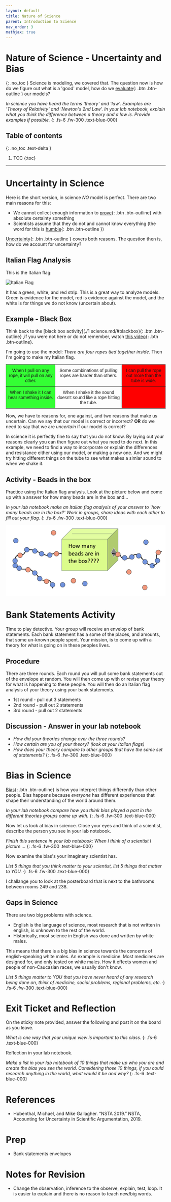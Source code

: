 ```yaml
---
layout: default
title: Nature of Science
parent: Introduction to Science
nav_order: 3
mathjax: true
---
```


# Nature of Science - Uncertainty and Bias
{: .no_toc }
Science is modeling, we covered that.
The question now is how do we figure out what is a 'good' model, how do we 
[evaluate](https://translate.google.com/#view=home&op=translate&sl=en&tl=es&text=evaluate){: .btn .btn-outline } our models?

_In science you have heard the terms 'theory' and 'law'. Examples are 'Theory of Relativity' and 'Newton's 2nd Law'.  In your lab notebook, explain what you think the difference between a theory and a law is.  Provide examples if possible._
{: .fs-6 .fw-300 .text-blue-000} 

<!-- table of contents for the page -->
## Table of contents
{: .no_toc .text-delta }

1. TOC
{:toc}

---
# Uncertainty in Science
Here is the short version, in science *NO* model is perfect.
There are two main reasons for this:

  * We cannot collect enough information to [prove](https://translate.google.com/#view=home&op=translate&sl=en&tl=es&text=prove){: .btn .btn-outline} with absolute certainty something
  * Scientists assume that they do not and cannot know everything (the word for this is [humble](https://translate.google.com/#view=home&op=translate&sl=en&tl=es&text=humble){: .btn .btn-outline })

[Uncertainty](https://translate.google.com/#view=home&op=translate&sl=en&tl=es&text=uncertainty){: .btn .btn-outline } covers both reasons.
The question then is, how do we account for uncertainty?

## Italian Flag Analysis
This is the Italian flag:

![Italian Flag](https://upload.wikimedia.org/wikipedia/en/0/03/Flag_of_Italy.svg)

It has a green, white, and red strip.
This is a great way to analyze models.
Green is evidence for the model,
red is evidence against the model,
and the white is for things we do not know (uncertain about).

## Example - Black Box
Think back to the 
[black box activity](./1 science.md/#blackbox){: .btn .btn-outline}
,if you were not here or do not remember, watch [this video](https://www.youtube.com/watch?v=ZROo1LHeQ54){: .btn .btn-outline}.

I'm going to use the model: _There are four ropes tied together inside._
Then I'm going to make my Italian flag.

<style type="text/css">
.tg  {border-collapse:collapse;border-spacing:0;}
.tg td{font-family:Arial, sans-serif;font-size:14px;padding:10px 5px;border-style:solid;border-width:1px;overflow:hidden;word-break:normal;border-color:black;}
.tg th{font-family:Arial, sans-serif;font-size:14px;font-weight:normal;padding:10px 5px;border-style:solid;border-width:1px;overflow:hidden;word-break:normal;border-color:black;}
.tg .tg-fq1u{background-color:#fe0000;border-color:inherit;text-align:center;vertical-align:top}
.tg .tg-kndx{background-color:#34ff34;border-color:inherit;text-align:center;vertical-align:top}
.tg .tg-c3ow{border-color:inherit;text-align:center;vertical-align:top}
</style>
<table class="tg">
  <tr>
    <td class="tg-kndx">When I pull on any rope, it will pull on any other.</td>
    <td class="tg-c3ow">Some combinations of pulling ropes are harder than others.</td>
    <td class="tg-fq1u">I can pull the rope out more than the tube is wide.</td>
  </tr>
  <tr>
    <td class="tg-kndx">When I shake it I can hear something inside.</td>
    <td class="tg-c3ow">When I shake it the sound doesn't sound like a rope hitting the tube.</td>
    <td class="tg-fq1u"></td>
  </tr>
</table>

Now, we have to reasons for, one against, and two reasons that make us uncertain.
Can we say that our model is correct or incorrect?
**OR** do we need to say that we are *uncertain* if our model is correct?

In science it is perfectly fine to say that you do not know.
By laying out your reasons clearly you can then figure out what you need to do next.
In this example, we need to find a way to incorporate or explain the differences and resistance either using our model, or making a new one.
And we might try hitting different things on the tube to see what makes a simlar sound to when we shake it.


## Activity - Beads in the box
Practice using the Italian flag analysis.
Look at the picture below and come up with a answer for how many beads are in the box and...

_In your lab notebook make an Italian flag analysis of your answer to 'how many beads are in the box?'  Work in groups, share ideas with each other to fill out your flag._
{: .fs-6 .fw-300 .text-blue-000}

![Beads in the box](./Images/beads.png)

# Bank Statements Activity
Time to play detective.
Your group will receive an envelop of bank statements.
Each bank statement has a some of the places, and amounts, that some un-known people spent.
Your mission, is to come up with a theory for what is going on in these peoples lives.

##  Procedure
There are three rounds.
Each round you will pull some bank statements out of the envelope at random.
You will then come up with or revise your theory for what is happening to these people.
You will then do an Italian flag analysis of your theory using your bank statements.

  * 1st round - pull out 3 statements
  * 2nd round - pull out 2 statements
  * 3rd round - pull out 2 statements

## Discussion - Answer in your lab notebook

  * _How did your theories change over the three rounds?_
  * _How certain are you of your theory? (look at your Italian flags)_
  * _How does your theory compare to other groups that have the same set of statements?_
{: .fs-6 .fw-300 .text-blue-000}

# Bias in Science
[Bias](https://translate.google.com/#view=home&op=translate&sl=en&tl=es&text=bias){: .btn .btn-outline}
is how you interpret things differently than other people.
Bias happens because _everyone_ has different experiences that shape their understanding of the world around them.

_In your lab notebook compare how you think bias played a part in the different theories groups came up with._
{: .fs-6 .fw-300 .text-blue-000}

Now let us look at bias in science.
Close your eyes and think of a scientist, describe the person you see in your lab notebook.

_Finish this sentence in your lab notebook:  When I think of a scientist I picture ..._
{: .fs-6 .fw-300 .text-blue-000}

Now examine the bias's your imaginary scientist has.

_List 5 things that you think matter to your scientist, list 5 things that matter to YOU._
{: .fs-6 .fw-300 .text-blue-000}

I challange you to look at the posterboard that is next to the bathrooms between rooms 249 and 238.

## Gaps in Science
There are two big problems with science.
  
  * English is the language of science, most research that is not written in english, is unknown to the rest of the world.
  * Historically, most science in English was done and written by white males.

This means that there is a big bias in science towards the concerns of english-speaking white males.
An example is medicine.
Most medicines are designed for, and only tested on white males.
How it effects women and people of non-Caucasian races, we usually don't know.

_List 5 things matter to YOU that you have never heard of any research being done on, think of medicine, social problems, regional problems, etc._
{: .fs-6 .fw-300 .text-blue-000}

# Exit Ticket and Reflection
On the sticky note provided, answer the following and post it on the board as you leave.

_What is one way that your unique view is important to this class._
{: .fs-6 .text-blue-000}

Reflection in your lab notebook.

_Make a list in your lab notebook of 10 things that make up who you are and create the bias you see the world.  Considering those 10 things, if you could research anything in the world, what would it be and why?_
{: .fs-6 .text-blue-000}

# References
  * Hubenthal, Michael, and Mike Gallagher. “NSTA 2019.” NSTA, Accounting for Uncertainty in Scientific Argumentation, 2019.

# Prep
  * Bank statements envelopes

# Notes for Revision
  * Change the observation, inference to the observe, explain, test, loop.
    It is easier to explain and there is no reason to teach new/big words.